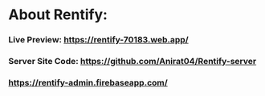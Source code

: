 # About Rentify:
### Live Preview: https://rentify-70183.web.app/
### Server Site Code: https://github.com/Anirat04/Rentify-server
### https://rentify-admin.firebaseapp.com/
